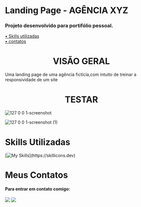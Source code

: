 # Landing Page - AGÊNCIA XYZ

### Projeto desenvolvido para portifólio pessoal.


 <a href="#skills">• Skills utilizadas</a>
 <br>
 <a href="#contatos">• contatos</a>





<h1 align="center">VISÃO GERAL</h1>

<P>Uma landing page de uma agência fictícia,com intuito de treinar a responsividade de um site</p>

<h1 align="center">TESTAR</h1>


![127 0 0 1-screenshot](https://user-images.githubusercontent.com/102608021/194709384-f23ed485-8226-4a0b-8640-6f31799da24b.png)

![127 0 0 1-screenshot (1)](https://user-images.githubusercontent.com/102608021/194709460-6f0a110b-cb78-4428-9aa3-c5d5127336c2.png)

<h1 id="skills">Skills Utilizadas</h1>

[![My Skills](https://skillicons.dev/icons?i=html,css,)](https://skillicons.dev)


<h1 id="contatos">Meus Contatos</h1>

#### Para entrar em contato comigo:

 <div>
   <a href = "https://gustavorr001@gmail.com"><img src="https://img.shields.io/badge/-Gmail-%23333?style=for-the-badge&logo=gmail&logoColor=white" target="_blank"></a>
   <a href="https://www.linkedin.com/in/gusta-rodrigues" target="_blank"><img src="https://img.shields.io/badge/-LinkedIn-%230077B5?style=for-the-badge&logo=linkedin&logoColor=white" target="_blank"></a>
</div>

